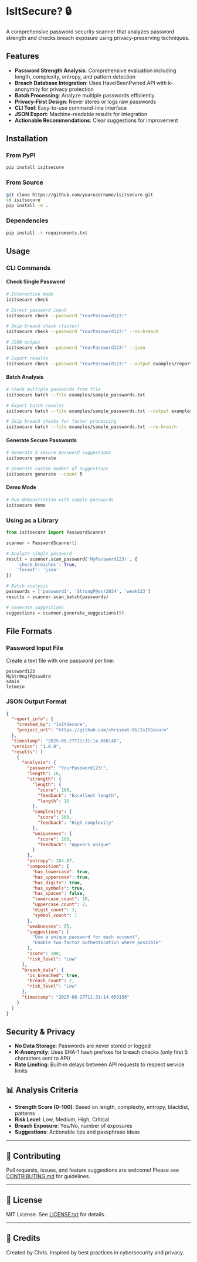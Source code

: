 # IsItSecure? 🔒

A comprehensive password security scanner that analyzes password strength and checks breach exposure using privacy-preserving techniques.

## Features

- **Password Strength Analysis**: Comprehensive evaluation including length, complexity, entropy, and pattern detection
- **Breach Database Integration**: Uses HaveIBeenPwned API with k-anonymity for privacy protection
- **Batch Processing**: Analyze multiple passwords efficiently
- **Privacy-First Design**: Never stores or logs raw passwords
- **CLI Tool**: Easy-to-use command-line interface
- **JSON Export**: Machine-readable results for integration
- **Actionable Recommendations**: Clear suggestions for improvement

## Installation

### From PyPI
```bash
pip install isitsecure
```

### From Source
```bash
git clone https://github.com/yourusername/isitsecure.git
cd isitsecure
pip install -e .
```

### Dependencies
```bash
pip install -r requirements.txt
```

## Usage

### CLI Commands

#### Check Single Password
```bash
# Interactive mode
isitsecure check

# Direct password input
isitsecure check --password "YourPassword123!"

# Skip breach check (faster)
isitsecure check --password "YourPassword123!" --no-breach

# JSON output
isitsecure check --password "YourPassword123!" --json

# Export results
isitsecure check --password "YourPassword123!" --output examples/report.json
```

#### Batch Analysis
```bash
# Check multiple passwords from file
isitsecure batch --file examples/sample_passwords.txt

# Export batch results
isitsecure batch --file examples/sample_passwords.txt --output examples/batch_report.json

# Skip breach checks for faster processing
isitsecure batch --file examples/sample_passwords.txt --no-breach
```

#### Generate Secure Passwords
```bash
# Generate 3 secure password suggestions
isitsecure generate

# Generate custom number of suggestions
isitsecure generate --count 5
```

#### Demo Mode
```bash
# Run demonstration with sample passwords
isitsecure demo
```

### Using as a Library

```python
from isitsecure import PasswordScanner

scanner = PasswordScanner()

# Analyze single password
result = scanner.scan_password('MyPassword123!', {
    'check_breaches': True,
    'format': 'json'
})

# Batch analysis
passwords = ['password1', 'StrongP@ss!2024', 'weak123']
results = scanner.scan_batch(passwords)

# Generate suggestions
suggestions = scanner.generate_suggestions(5)
```

## File Formats

### Password Input File
Create a text file with one password per line:
```
password123
MyStr0ng!P@ssw0rd
admin
letmein
```

### JSON Output Format
```json
{
  "report_info": {
    "created_by": "IsItSecure",
    "project_url": "https://github.com/chrismat-05/IsItSecure"
  },
  "timestamp": "2025-08-27T11:31:14.068148",
  "version": "1.0.0",
  "results": [
    {
      "analysis": {
        "password": "YourPassword123!",
        "length": 16,
        "strength": {
          "length": {
            "score": 100,
            "feedback": "Excellent length",
            "length": 16
          },
          "complexity": {
            "score": 100,
            "feedback": "High complexity"
          },
          "uniqueness": {
            "score": 100,
            "feedback": "Appears unique"
          }
        },
        "entropy": 104.87,
        "composition": {
          "has_lowercase": true,
          "has_uppercase": true,
          "has_digits": true,
          "has_symbols": true,
          "has_spaces": false,
          "lowercase_count": 10,
          "uppercase_count": 2,
          "digit_count": 3,
          "symbol_count": 1
        },
        "weaknesses": [],
        "suggestions": [
          "Use a unique password for each account",
          "Enable two-factor authentication where possible"
        ],
        "score": 100,
        "risk_level": "Low"
      },
      "breach_data": {
        "is_breached": true,
        "breach_count": 2,
        "risk_level": "Low"
      },
      "timestamp": "2025-08-27T11:31:14.059156"
    }
  ]
}
```

## Security & Privacy

- **No Data Storage**: Passwords are never stored or logged
- **K-Anonymity**: Uses SHA-1 hash prefixes for breach checks (only first 5 characters sent to API)
- **Rate Limiting**: Built-in delays between API requests to respect service limits

## 📊 Analysis Criteria

- **Strength Score (0-100)**: Based on length, complexity, entropy, blacklist, patterns
- **Risk Level**: Low, Medium, High, Critical
- **Breach Exposure**: Yes/No, number of exposures
- **Suggestions**: Actionable tips and passphrase ideas

---

## 🤝 Contributing

Pull requests, issues, and feature suggestions are welcome! Please see [CONTRIBUTING.md](CONTRIBUTING.md) for guidelines.

---

## 📜 License

MIT License. See [LICENSE.txt](LICENSE.txt) for details.

---

## 👤 Credits

Created by Chris. Inspired by best practices in cybersecurity and privacy.